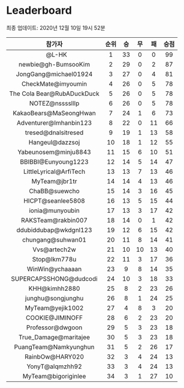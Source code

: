 # Leaderboard
최종 업데이트: 2020년 12월 10일 19시 52분




| 참가자 | 순위 | 승 | 무 | 패 | 승점 |
|:---:|:---:|:---:|:---:|:---:|:---:|
| ⠀@L-HK | 1 | 33 | 0 | 0 | 99 |
| newbie@gh-BumsooKim | 2 | 29 | 0 | 2 | 87 |
| JongGang@michael01924 | 3 | 27 | 0 | 4 | 81 |
| CheckMate@imyoumin | 4 | 26 | 0 | 5 | 78 |
| The Cola Bear@RubADuckDuck | 5 | 26 | 0 | 5 | 78 |
| NOTEZ@nsssslllp | 6 | 26 | 0 | 5 | 78 |
| KakaoBears@MaSeongHwan | 7 | 24 | 1 | 6 | 73 |
| Adventurer@Imhanbin123 | 8 | 22 | 0 | 11 | 66 |
| tresed@dnalsitresed | 9 | 19 | 1 | 13 | 58 |
| Hangeul@dazzsoj | 10 | 18 | 1 | 12 | 55 |
| Yabeunosem@minju8843 | 11 | 15 | 6 | 10 | 51 |
| BBIBBI@Eunyoung1223 | 12 | 14 | 5 | 14 | 47 |
| LittleLyrical@ArfiTech | 13 | 13 | 7 | 13 | 46 |
| MyTeam@jbr1tr | 14 | 14 | 4 | 13 | 46 |
| ChaBB@suewcho | 15 | 14 | 3 | 16 | 45 |
| HICPT@seanlee5808 | 16 | 13 | 5 | 15 | 44 |
| ionia@munyoubin | 17 | 13 | 3 | 17 | 42 |
| RAKSTeam@rakbin007 | 18 | 14 | 0 | 1 | 42 |
| ddubiddubap@wkdgnl123 | 19 | 12 | 6 | 15 | 42 |
| chungang@suhwan01 | 20 | 11 | 8 | 14 | 41 |
| Vvs@artech2w | 21 | 10 | 10 | 13 | 40 |
| Stop@lkm778u | 22 | 11 | 3 | 17 | 36 |
| WinWin@ychaaaan | 23 | 9 | 8 | 14 | 35 |
| SUPERCAPSSHONG@dudcodi | 24 | 10 | 3 | 18 | 33 |
| KHH@kimhh2880 | 25 | 8 | 2 | 23 | 26 |
| junghu@songjunghu | 26 | 8 | 1 | 24 | 25 |
| MyTeam@yejik1002 | 27 | 4 | 8 | 3 | 20 |
| COOKIE@JIMINOFF | 28 | 6 | 2 | 23 | 20 |
| Professor@dwgoon | 29 | 5 | 3 | 23 | 18 |
| True_Damage@maritajee | 30 | 5 | 3 | 23 | 18 |
| PuangTeam@Namkyunghun | 31 | 5 | 2 | 26 | 17 |
| RainbOw@HARY020 | 32 | 3 | 4 | 24 | 13 |
| YonyT@alqmzhh92 | 33 | 3 | 4 | 24 | 13 |
| MyTeam@bigoriginlee | 34 | 3 | 1 | 27 | 10 |